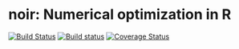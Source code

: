 # noir: Numerical optimization in R

[![Build Status](https://travis-ci.org/jakobbossek/noir.svg?branch=master)](https://travis-ci.org/jakobbossek/noir)
[![Build status](https://ci.appveyor.com/api/projects/status/drkrehjbuxvc2rr9/branch/master?svg=true)](https://ci.appveyor.com/project/jakobbossek/noir/branch/master)
[![Coverage Status](https://coveralls.io/repos/jakobbossek/noir/badge.svg?branch=master)](https://coveralls.io/r/jakobbossek/noir?branch=master)

